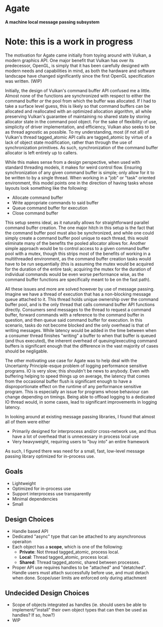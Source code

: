 # Agate
**A machine local message passing subsystem**

# Note: this is a work in progress

The motivation for Agate came initially from toying around with Vulkan, a modern graphics API.
One major benefit that Vulkan has over its predecessor, OpenGL, is simply that it has been
carefully designed with modern needs and capabilities in mind, as both the hardware and software
landscape have changed significantly since the first OpenGL specification was written. (WIP)

Initially, the design of Vulkan's command buffer API confused me a little. Almost none of the 
functions are synchronized with respect to either the command buffer *or* the pool from which the 
buffer was allocated. If I had to take a surface level guess, this is likely so that command buffers 
can be allocated and reallocated with an optimized allocation algorithm, all while preserving 
Vulkan's guarantee of maintaining no shared state by storing allocator state in the command pool 
object. For the sake of flexibility of use, simplicity of driver implementation, and efficiency, 
Vulkan also seeks to be as thread agnostic as possible. To my understanding, most (if not all) of 
Vulkan's thread tagged_atomic API calls are tagged_atomic by virtue of a lack of object state modification, rather 
than through the use of synchronization primitives. As such, synchronization of the command buffer 
allocator is left entirely up to callers. 

While this makes sense from a design perspective, when used with standard threading models, it 
makes for weird control flow. Ensuring synchronization of any given command buffer is simple; only 
allow for it to be written to by a single thread. When working in a "job" or "task" oriented
environment, this model points one in the direction of having tasks whose layouts look something 
like the following:

 - Allocate command buffer
 - Write appropriate commands to said buffer
 - Queue command buffer for execution
 - Close command buffer

This setup seems ideal, as it naturally allows for straightforward parallel command buffer creation. 
The one major hitch in this setup is the fact that the command buffer pool must also be synchronized,
and while one could simply create a command buffer pool unique to each thread, this would eliminate
many of the benefits the pooled allocator allows for. Another simple approach would be to control 
access to a given command buffer pool with a mutex, though this strips most of the benefits of working
in a multithreaded environment, as the command buffer creation tasks would have to be run sequentially
(this is assuming the mutex would be acquired for the duration of the entire task; acquiring the mutex
for the duration of individual commands would be even worse performance wise, as the command buffer 
functions are specifically meant to be on the fast path).

All these issues and more are solved however by use of message passing. Imagine we have a thread of
execution that has a non-blocking message queue attached to it. This thread holds unique ownership over 
the command buffer pool, and is the only thread that calls command buffer API functions directly. 
Consumers send messages to the thread to request a command buffer, forward commands with a reference to 
the command buffer in question, and then queue said command buffer for execution. In this scenario, 
tasks do not become blocked and the only overhead is that of writing messages. While latency would be 
added in the time between when a consumer thread finishes "writing" a buffer to when that buffer is 
queued (and thus executed), the inherent overhead of queuing/executing command buffers is significant 
enough that the difference in the vast majority of cases should be negligable.

The other motivating use case for Agate was to help deal with the Uncertainty Principle-esque problem
of logging performance sensitive programs. IO is very slow; this shouldn't be news to anybody. Even 
with buffering helping to speed things up on average, the latency that comes from the occasional
buffer flush is significant enough to have a disproportionate effect on the runtime of any performance
sensitive program. This is especially an issue for programs whose behaviour can change depending on 
timings. Being able to offload logging to a dedicated IO thread would, in some cases, lead to 
significant improvements in logging latency.

In looking around at existing message passing libraries, I found that almost all of them were either
 - Primarily designed for interprocess and/or cross-network use, and thus have a lot of overhead that is unnecessary in process local use
 - Very heavyweight, requiring users to "buy into" an entire framework

As such, I figured there was need for a small, fast, low-level message passing library optimized for in-process use.


## Goals
 - Lightweight
 - Optimized for in-process use
 - Support interprocess use transparently 
 - Minimal dependencies
 - Small


## Design Choices
 - Handle based API
 - Dedicated "async" type that can be attached to any asynchronous operaiton
 - Each object has a **scope**, which is one of the following:
    - **Private**: Not thread tagged_atomic, process local.
    - **Local**:   Thread tagged_atomic, process local.
    - **Shared**:  Thread tagged_atomic, shared between processes.
 - Proper API use requires handles to be "attached" and "detatched".
   Handle users must attach successfully before use, and must detach when done. Scope/user limits are enforced only during attachment


## Undecided Design Choices

 - Scope of objects integrated as handles (ie. should users be able to implement/"install" their own object types that can then be used as handles? If so, how?)
 - WIP



